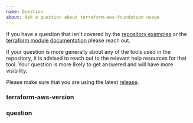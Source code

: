```yaml
---
name: Question
about: Ask a question about terraform-aws-foundation usage
---
```



If you have a question that isn't covered by the 
[repository examples](https://github.com/fpco/terraform-aws-foundation/tree/master/examples) 
or the [terraform module documentation](https://registry.terraform.io/modules/fpco) please reach out.

If your question is more generally about any of the tools used in the repository, it is advised to reach 
out to the relevant help resources for that tool. Your question is more likely to get answered and will have 
more visibility.

Please make sure that you are using the latest [release](https://github.com/fpco/terraform-aws-foundation/releases).

### terraform-aws-version

### question
